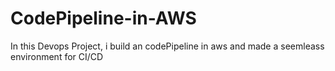 # CodePipeline-in-AWS
In this Devops Project, i build an codePipeline in aws and made a seemleass environment for CI/CD

